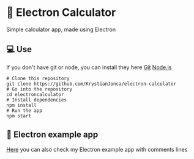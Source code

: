 # :iphone: Electron Calculator
Simple calculator app, made using Electron
## :computer: Use
If you don't have git or node, you can install they here [Git](https://git-scm.com/downloads "Git") [Node.js](https://nodejs.org/en/download/ "Node.js") 

    # Clone this repository
    git clone https://github.com/KrystianJonca/electron-calculator
    # Go into the repository
    cd electroncalculator
    # Install dependencies
    npm install
    # Run the app
    npm start

## :paperclip: Electron example app
[Here](https://github.com/KrystianJonca/nice "Here") you can also check my Electron example app with comments lines

